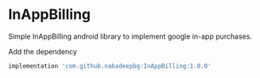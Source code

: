 # InAppBilling
Simple InAppBilling android library to implement google in-app purchases.

Add the dependency

```gradle
implementation 'com.github.nabadeepbg:InAppBilling:1.0.0'
```
